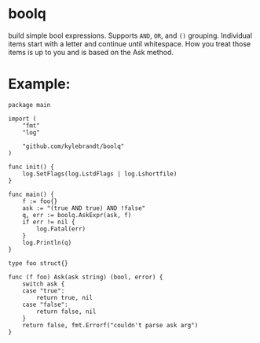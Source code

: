 # boolq
build simple bool expressions. Supports `AND`, `OR`, and `()` grouping. Individual items start with a letter and continue until whitespace. How you treat those items is up to you and is based on the Ask method.

# Example:

```
package main

import (
	"fmt"
	"log"

	"github.com/kylebrandt/boolq"
)

func init() {
	log.SetFlags(log.LstdFlags | log.Lshortfile)
}

func main() {
	f := foo{}
	ask := "(true AND true) AND !false"
	q, err := boolq.AskExpr(ask, f)
	if err != nil {
		log.Fatal(err)
	}
	log.Println(q)
}

type foo struct{}

func (f foo) Ask(ask string) (bool, error) {
	switch ask {
	case "true":
		return true, nil
	case "false":
		return false, nil
	}
	return false, fmt.Errorf("couldn't parse ask arg")
}
```